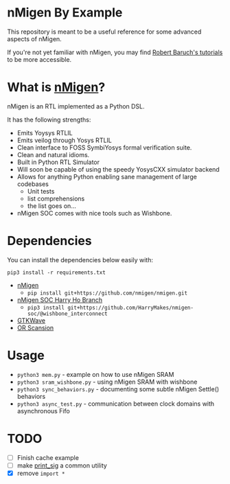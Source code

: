 # nMigen By Example
This repository is meant to be a useful reference for some advanced aspects of nMigen.

If you're not yet familiar with nMigen, you may find [Robert Baruch's tutorials](https://github.com/RobertBaruch/nmigen-tutorial) to be more accessible.

# What is [nMigen](https://github.com/nmigen/nmigen)?
nMigen is an RTL implemented as a Python DSL.

It has the following strengths:

 - Emits Yoysys RTLIL
 - Emits veilog through Yosys RTLIL
 - Clean interface to FOSS SymbiYosys formal verification suite.
 - Clean and natural idioms.
 - Built in Python RTL Simulator
 - Will soon be capable of using the speedy YosysCXX simulator backend
 - Allows for anything Python enabling sane management of large codebases
   - Unit tests
   - list comprehensions
   - the list goes on...
 - nMigen SOC comes with nice tools such as Wishbone.

# Dependencies

You can install the dependencies below
easily with:

```
pip3 install -r requirements.txt
```

 - [nMigen](https://github.com/nmigen/nmigen)
   - ```pip install git+https://github.com/nmigen/nmigen.git```
 - [nMigen SOC Harry Ho Branch](https://github.com/HarryMakes/nmigen-soc)
   - ```pip3 install git+https://github.com/HarryMakes/nmigen-soc/@wishbone_interconnect```
 - [GTKWave](http://gtkwave.sourceforge.net)
 - [OR Scansion](http://www.logicpoet.com/scansion/)

# Usage
 - ``python3 mem.py`` - example on how to use nMigen SRAM
 - ``python3 sram_wishbone.py`` - using nMigen SRAM with
  wishbone 
 - ``python3 sync_behaviors.py`` - documenting some subtle
  nMigen Settle() behaviors
 - ``python3 async_test.py`` - communication between clock
  domains with asynchronous Fifo

# TODO
 - [ ] Finish cache example
 - [ ] make [print_sig](https://github.com/BracketMaster/nmigen-by-example/blob/master/sram_wishbone.py#L24)
 a common utility
 - [x] remove ```import *```
